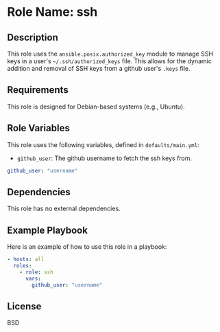 # Role Name: ssh

## Description

This role uses the `ansible.posix.authorized_key` module to manage SSH keys in a user's `~/.ssh/authorized_keys` file. This allows for the dynamic addition and removal of SSH keys from a github user's `.keys` file.

## Requirements

This role is designed for Debian-based systems (e.g., Ubuntu).

## Role Variables

This role uses the following variables, defined in `defaults/main.yml`:

- `github_user`: The github username to fetch the ssh keys from.

```yaml
github_user: "username"
```

## Dependencies

This role has no external dependencies.

## Example Playbook

Here is an example of how to use this role in a playbook:

```yaml
- hosts: all
  roles:
    - role: ssh
      vars:
        github_user: "username"
```

## License

BSD